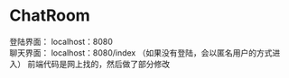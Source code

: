 # ChatRoom
登陆界面： localhost：8080                                                           
聊天界面： localhost：8080/index （如果没有登陆，会以匿名用户的方式进入）
前端代码是网上找的，然后做了部分修改
